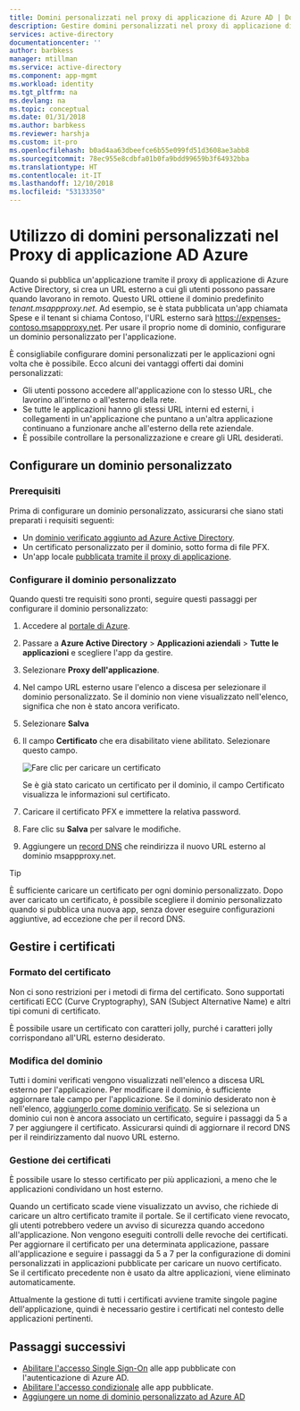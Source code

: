 ```yaml
---
title: Domini personalizzati nel proxy di applicazione di Azure AD | Documentazione Microsoft
description: Gestire domini personalizzati nel proxy di applicazione di Azure AD in modo che l'URL per l'app resti invariato indipendentemente da dove gli utenti vi accedono.
services: active-directory
documentationcenter: ''
author: barbkess
manager: mtillman
ms.service: active-directory
ms.component: app-mgmt
ms.workload: identity
ms.tgt_pltfrm: na
ms.devlang: na
ms.topic: conceptual
ms.date: 01/31/2018
ms.author: barbkess
ms.reviewer: harshja
ms.custom: it-pro
ms.openlocfilehash: b0ad4aa63dbeefce6b55e099fd51d3608ae3abb8
ms.sourcegitcommit: 78ec955e8cdbfa01b0fa9bdd99659b3f64932bba
ms.translationtype: HT
ms.contentlocale: it-IT
ms.lasthandoff: 12/10/2018
ms.locfileid: "53133350"
---
```

# <a name="working-with-custom-domains-in-azure-ad-application-proxy"></a>Utilizzo di domini personalizzati nel Proxy di applicazione AD Azure

Quando si pubblica un'applicazione tramite il proxy di applicazione di Azure Active Directory, si crea un URL esterno a cui gli utenti possono passare quando lavorano in remoto. Questo URL ottiene il dominio predefinito *tenant.msappproxy.net*. Ad esempio, se è stata pubblicata un'app chiamata Spese e il tenant si chiama Contoso, l'URL esterno sarà https://expenses-contoso.msappproxy.net. Per usare il proprio nome di dominio, configurare un dominio personalizzato per l'applicazione. 

È consigliabile configurare domini personalizzati per le applicazioni ogni volta che è possibile. Ecco alcuni dei vantaggi offerti dai domini personalizzati:

- Gli utenti possono accedere all'applicazione con lo stesso URL, che lavorino all'interno o all'esterno della rete.
- Se tutte le applicazioni hanno gli stessi URL interni ed esterni, i collegamenti in un'applicazione che puntano a un'altra applicazione continuano a funzionare anche all'esterno della rete aziendale. 
- È possibile controllare la personalizzazione e creare gli URL desiderati. 


## <a name="configure-a-custom-domain"></a>Configurare un dominio personalizzato

### <a name="prerequisites"></a>Prerequisiti

Prima di configurare un dominio personalizzato, assicurarsi che siano stati preparati i requisiti seguenti: 
- Un [dominio verificato aggiunto ad Azure Active Directory](../fundamentals/add-custom-domain.md).
- Un certificato personalizzato per il dominio, sotto forma di file PFX. 
- Un'app locale [pubblicata tramite il proxy di applicazione](application-proxy-add-on-premises-application.md).

### <a name="configure-your-custom-domain"></a>Configurare il dominio personalizzato

Quando questi tre requisiti sono pronti, seguire questi passaggi per configurare il dominio personalizzato:

1. Accedere al [portale di Azure](https://portal.azure.com).
2. Passare a **Azure Active Directory** > **Applicazioni aziendali** > **Tutte le applicazioni** e scegliere l'app da gestire.
3. Selezionare **Proxy dell'applicazione**. 
4. Nel campo URL esterno usare l'elenco a discesa per selezionare il dominio personalizzato. Se il dominio non viene visualizzato nell'elenco, significa che non è stato ancora verificato. 
5. Selezionare **Salva**
5. Il campo **Certificato** che era disabilitato viene abilitato. Selezionare questo campo. 

   ![Fare clic per caricare un certificato](./media/application-proxy-configure-custom-domain/certificate.png)

   Se è già stato caricato un certificato per il dominio, il campo Certificato visualizza le informazioni sul certificato. 

6. Caricare il certificato PFX e immettere la relativa password. 
7. Fare clic su **Salva** per salvare le modifiche. 
8. Aggiungere un [record DNS](../../dns/dns-operations-recordsets-portal.md) che reindirizza il nuovo URL esterno al dominio msappproxy.net. 

>[!TIP] 
>È sufficiente caricare un certificato per ogni dominio personalizzato. Dopo aver caricato un certificato, è possibile scegliere il dominio personalizzato quando si pubblica una nuova app, senza dover eseguire configurazioni aggiuntive, ad eccezione che per il record DNS. 

## <a name="manage-certificates"></a>Gestire i certificati

### <a name="certificate-format"></a>Formato del certificato
Non ci sono restrizioni per i metodi di firma del certificato. Sono supportati certificati ECC (Curve Cryptography), SAN (Subject Alternative Name) e altri tipi comuni di certificato. 

È possibile usare un certificato con caratteri jolly, purché i caratteri jolly corrispondano all'URL esterno desiderato. 

### <a name="changing-the-domain"></a>Modifica del dominio
Tutti i domini verificati vengono visualizzati nell'elenco a discesa URL esterno per l'applicazione. Per modificare il dominio, è sufficiente aggiornare tale campo per l'applicazione. Se il dominio desiderato non è nell'elenco, [aggiungerlo come dominio verificato](../fundamentals/add-custom-domain.md). Se si seleziona un dominio cui non è ancora associato un certificato, seguire i passaggi da 5 a 7 per aggiungere il certificato. Assicurarsi quindi di aggiornare il record DNS per il reindirizzamento dal nuovo URL esterno. 

### <a name="certificate-management"></a>Gestione dei certificati
È possibile usare lo stesso certificato per più applicazioni, a meno che le applicazioni condividano un host esterno. 

Quando un certificato scade viene visualizzato un avviso, che richiede di caricare un altro certificato tramite il portale. Se il certificato viene revocato, gli utenti potrebbero vedere un avviso di sicurezza quando accedono all'applicazione. Non vengono eseguiti controlli delle revoche dei certificati.  Per aggiornare il certificato per una determinata applicazione, passare all'applicazione e seguire i passaggi da 5 a 7 per la configurazione di domini personalizzati in applicazioni pubblicate per caricare un nuovo certificato. Se il certificato precedente non è usato da altre applicazioni, viene eliminato automaticamente. 

Attualmente la gestione di tutti i certificati avviene tramite singole pagine dell'applicazione, quindi è necessario gestire i certificati nel contesto delle applicazioni pertinenti. 

## <a name="next-steps"></a>Passaggi successivi
* [Abilitare l'accesso Single Sign-On](application-proxy-configure-single-sign-on-with-kcd.md) alle app pubblicate con l'autenticazione di Azure AD.
* [Abilitare l'accesso condizionale](application-proxy-integrate-with-sharepoint-server.md) alle app pubblicate.
* [Aggiungere un nome di dominio personalizzato ad Azure AD](../fundamentals/add-custom-domain.md)


